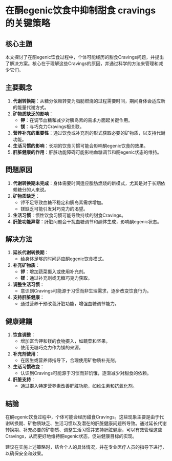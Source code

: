 # 在酮egenic饮食中抑制甜食 cravings 的关键策略

## 核心主題
本文探讨了在酮egenic饮食过程中，个体可能经历的甜食Cravings问题，并提出了解决方案。核心在于理解这些Cravings的原因，并通过科学的方法来管理和减少它们。

## 主要觀念
1. **代谢转换期**：从糖分依赖转变为脂肪燃烧的过程需要时间，期间身体会适应新的能量代谢方式。
2. **矿物质缺乏的影响**：
   - **钾**：在调节血糖和减少对胰岛素的需求方面起关键作用。
   - **镁**：与巧克力Cravings相关联。
3. **营养补充的重要性**：通过饮食或补充剂的形式获取必要的矿物质，以支持代谢功能。
4. **生活习惯的影响**：长期的饮食习惯可能会影响酮egenic饮食的效果。
5. **肝脏健康的作用**：肝脏功能障碍可能影响血糖调节和酮egenic状态的维持。

## 問題原因
1. **代谢转换期未完成**：身体需要时间适应脂肪燃烧的新模式，尤其是对于长期依赖糖分的人来说。
2. **矿物质缺乏**：
   - 钾不足导致血糖不稳定和胰岛素需求增加。
   - 镁缺乏可能引发对巧克力的渴望。
3. **生活习惯**：惯性饮食习惯可能导致持续的甜食Cravings。
4. **肝脏功能异常**：肝脏问题会干扰血糖调节和酮体生成，影响酮egenic状态。

## 解决方法
1. **延长代谢转换期**：
   - 给身体足够的时间适应酮egenic饮食模式。
2. **补充矿物质**：
   - **钾**：增加蔬菜摄入或使用补充剂。
   - **镁**：通过补充剂或无糖巧克力获取。
3. **调整生活习惯**：
   - 意识到Cravings可能源于习惯而非生理需求，逐步改变饮食行为。
4. **支持肝脏健康**：
   - 通过营养干预改善肝脏功能，增强血糖调节能力。

## 健康建議
1. **饮食调整**：
   - 增加富含钾和镁的食物摄入，如蔬菜和坚果。
   - 使用无糖巧克力作为镁的来源。
2. **补充剂使用**：
   - 在医生或营养师指导下，合理使用矿物质补充剂。
3. **生活习惯改变**：
   - 认识到Cravings可能源于习惯而非饥饿，逐渐减少对甜食的依赖。
4. **肝脏支持**：
   - 通过摄入特定营养素改善肝脏功能，如维生素和抗氧化剂。

## 結論
在酮egenic饮食过程中，个体可能会经历甜食Cravings。这些现象主要是由于代谢转换期、矿物质缺乏、生活习惯以及潜在的肝脏健康问题所导致。通过延长代谢转换期、补充必要的矿物质、调整生活习惯并支持肝脏健康，可以有效管理这些Cravings，从而更好地维持酮egenic状态，促进健康目标的实现。

建议在实施上述策略时，结合个人的具体情况，并在专业医疗人员的指导下进行，以确保安全和效果。